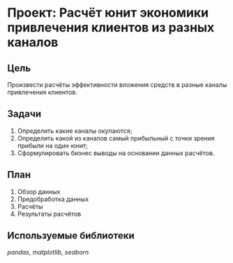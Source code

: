 # Проект: Расчёт юнит экономики привлечения клиентов из разных каналов

## Цель

Произвести расчёты эффективности вложения средств в разные каналы привлечения клиентов.

## Задачи
1. Определить какие каналы окупаются;
2. Определить какой из каналов самый прибыльный с точки зрения прибыли на один юнит;
3. Сформулировать бизнес выводы на основании данных расчётов.

## План

1. Обзор данных
2. Предобработка данных
3. Расчёты
4. Результаты расчётов

## Используемые библиотеки
*pandas*, *matplotlib*, *seaborn*
